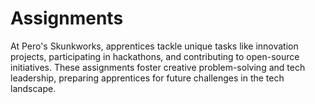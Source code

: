 # Assignments
At Pero's Skunkworks, apprentices tackle unique tasks like innovation projects, participating in hackathons, and contributing to open-source initiatives. These assignments foster creative problem-solving and tech leadership, preparing apprentices for future challenges in the tech landscape.
